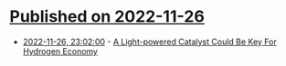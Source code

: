 # [Published on 2022-11-26](index.md)

* [2022-11-26, 23:02:00](https://hardware.slashdot.org/story/22/11/26/2259258/a-light-powered-catalyst-could-be-key-for-hydrogen-economy?utm_source=rss1.0mainlinkanon&utm_medium=feed) - [A Light-powered Catalyst Could Be Key For Hydrogen Economy](https://hardware.slashdot.org/story/22/11/26/2259258/a-light-powered-catalyst-could-be-key-for-hydrogen-economy?utm_source=rss1.0mainlinkanon&utm_medium=feed)
